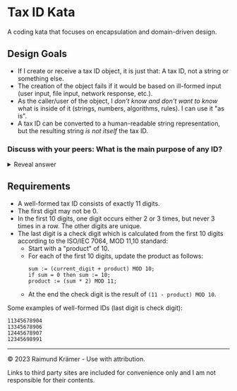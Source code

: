 # Tax ID Kata

A coding kata that focuses on encapsulation and domain-driven design.

## Design Goals

- If I create or receive a tax ID object, it is just that: A tax ID, not a string or something else.
- The creation of the object fails if it would be based on ill-formed input (user input, file input, network response, etc.).
- As the caller/user of the object, I *don't know and don't want to know* what is inside of it (strings, numbers, algorithms, rules). I can use it "as is".
- A tax ID can be converted to a human-readable string representation, but the resulting string *is not itself* the tax ID.

### Discuss with your peers: What is the main purpose of any ID?
<details>
<summary>Reveal answer</summary>

An ID's main (and often only) purpose is to provide a way to check two **entities** for **identity** (from Latin: "this entity"/"this being"). Often an ID objects' only method is `equals()`, thus fulfilling its only purpose. An identity is **inherently immutable**.

An entity's identity is a domain concept, and often separate from the **technical ID** that might be used e.g. by a database.

</details>

## Requirements

- A well-formed tax ID consists of exactly 11 digits.
- The first digit may not be 0.
- In the first 10 digits, one digit occurs either 2 or 3 times, but never 3 times in a row. The other digits are unique.
- The last digit is a check digit which is calculated from the first 10 digits according to the ISO/IEC 7064, MOD 11,10 standard:
  - Start with a "product" of 10.
  - For each of the first 10 digits, update the product as follows:
    ```
    sum := (current_digit + product) MOD 10;
    if sum = 0 then sum := 10;
    product := (sum * 2) MOD 11;
    ```
  - At the end the check digit is the result of `(11 - product) MOD 10`.

Some examples of well-formed IDs (last digit is check digit):
```
11345678904
13345678906
12445678907
12345698991
```

___

© 2023 Raimund Krämer - Use with attribution.

Links to third party sites are included for convenience only and I am not responsible for their contents.